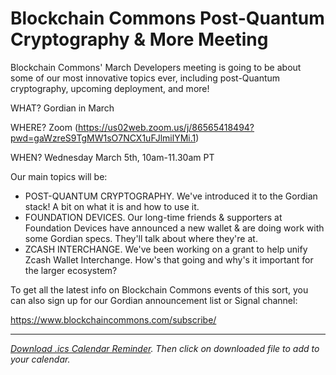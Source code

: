 # Blockchain Commons Post-Quantum Cryptography & More Meeting

Blockchain Commons' March Developers meeting is going to be about some of our most innovative topics ever, including post-Quantum cryptography, upcoming deployment, and more!

WHAT? Gordian in March

WHERE? Zoom (https://us02web.zoom.us/j/86565418494?pwd=gaWzreS9TgMW1sO7NCX1uFJlmilYMi.1) 

WHEN? Wednesday March 5th, 10am-11.30am PT

Our main topics will be:

* POST-QUANTUM CRYPTOGRAPHY. We've introduced it to the Gordian stack! A bit on what it is and how to use it.
* FOUNDATION DEVICES. Our long-time friends & supporters at Foundation Devices have announced a new wallet & are doing work with some Gordian specs. They'll talk about where they're at.
* ZCASH INTERCHANGE. We've been working on a grant to help unify Zcash Wallet Interchange. How's that going and why's it important for the larger ecosystem?

To get all the latest info on Blockchain Commons events of this sort, you can also sign up for our Gordian announcement list or Signal channel:

https://www.blockchaincommons.com/subscribe/

---

*[Download .ics Calendar Reminder](https://developer.blockchaincommons.com/assets/ics/gordian-march-202503.ics). Then click on downloaded file to add to your calendar.*
